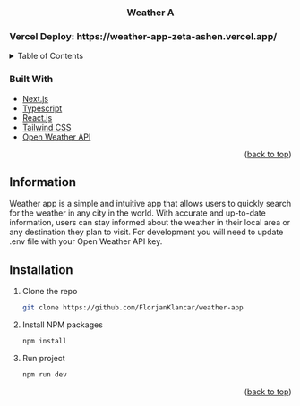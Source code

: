 <div id="top"></div>

<h3 align="center">Weather A</h3>


<h3>Vercel Deploy: https://weather-app-zeta-ashen.vercel.app/</h3>

<!-- TABLE OF CONTENTS -->
<details>
  <summary>Table of Contents</summary>
  <ol>
    <li>
      <a href="#about-the-project">About The Project</a>
      <ul>
        <li><a href="#built-with">Built With</a></li>
      </ul>
    </li>
    <li>
      <a href="#getting-started">Getting Started</a>
      <ul>
        <li><a href="#installation">Installation</a></li>
      </ul>
    </li>
    <li><a href="#information">Information</a></li>
  </ol>
</details>




### Built With

* [Next.js](https://nextjs.org/)
* [Typescript](https://www.typescriptlang.org/)
* [React.js](https://reactjs.org/)
* [Tailwind CSS](https://tailwindcss.com/)
* [Open Weather API](https://openweathermap.org/api)


<p align="right">(<a href="#top">back to top</a>)</p>




## Information
Weather app is a simple and intuitive app that allows users to quickly search for the weather in any city in the world. With accurate and up-to-date information, users can stay informed about the weather in their local area or any destination they plan to visit. For development you will need to update .env file with your Open Weather API key.



## Installation

1. Clone the repo
   ```sh
   git clone https://github.com/FlorjanKlancar/weather-app
   ```
3. Install NPM packages
   ```sh
   npm install
   ```
4. Run project
    ```sh
    npm run dev
    ```


<p align="right">(<a href="#top">back to top</a>)</p>
